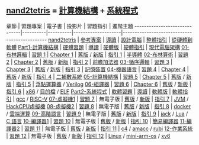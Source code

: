 ## [nand2tetris](https://www.nand2tetris.org/) = [計算機結構](../課程/計算機結構) + [系統程式](../課程/系統程式)

章節                          | 習題專案 | 電子書     | 投影片            | 習題指引   | 進階主題
------------------------------|----------|----------|--------------------|----------------------------------------------
[nand2tetris](./overview) | [參考專案](./projects) | [導讀](./guide) | [設計電腦](./computerDesign) | [整體指引](./guideAll) | [從硬體到軟體](./從硬體到軟體)
[Part1-計算機結構](./Part1-計算機結構) | [硬體習題](./part1question) | [導讀](./guidePart1) | [硬體版](https://www.slideshare.net/ccckmit/nand2tetris-79925285) | [硬體指引](./co) | [現代電腦架構](./現代電腦架構)
[01-布林邏輯](./01-布林邏輯)  | [習題 1](https://www.nand2tetris.org/project01) | [Chapter 1](https://docs.wixstatic.com/ugd/44046b_f2c9e41f0b204a34ab78be0ae4953128.pdf) | [舊版](https://www.slideshare.net/ccckmit/nand2tetris-127760875) / [新版](https://drive.google.com/open?id=1MY1buFHo_Wx5DPrKhCNSA2cm5ltwFJzM) | [指引 1](./guide01) | [半導體](./半導體)
[02-布林算術](./02-布林算術)  | [習題 2](https://www.nand2tetris.org/project02) | [Chapter 2](https://docs.wixstatic.com/ugd/44046b_f0eaab042ba042dcb58f3e08b46bb4d7.pdf) |  [舊版](https://www.slideshare.net/ccckmit/nand2tetris-127760880) / [新版](https://docs.wixstatic.com/ugd/56440f_2e6113c60ec34ed0bc2035c9d1313066.pdf) | [指引 2](./guide02) | [前瞻加法器](./前瞻加法器)
[03-循序邏輯](./03-循序邏輯)  | [習題 3](https://www.nand2tetris.org/project03) | [Chapter 3](https://docs.wixstatic.com/ugd/44046b_862828b3a3464a809cda6f44d9ad2ec9.pdf) |   [舊版](https://www.slideshare.net/ccckmit/nand2tetris-127760882) / [新版](https://docs.wixstatic.com/ugd/56440f_e458602dcb0c4af9aaeb7fdaa34bb2b4.pdf) | [指引 3](./guide03) | [記憶裝置](./記憶裝置)
[04-機器語言](./04-機器語言)  | [習題 4](https://www.nand2tetris.org/project04) | [Chapter 4](https://docs.wixstatic.com/ugd/44046b_7ef1c00a714c46768f08c459a6cab45a.pdf) |   [舊版](https://www.slideshare.net/ccckmit/nand2tetris-127760883) / [新版](https://docs.wixstatic.com/ugd/56440f_12f488fe481344328506857e6a799f79.pdf) | [指引 4](./guide04) | [二補數系統](./二補數系統)
[05-計算機結構](./05-計算機結構) | [習題 5](https://www.nand2tetris.org/project05) | [Chapter 5](https://docs.wixstatic.com/ugd/44046b_b2cad2eea33847869b86c541683551a7.pdf) |   [舊版](https://www.slideshare.net/ccckmit/nand2tetris-127760884) / [新版](https://docs.wixstatic.com/ugd/56440f_96cbb9c6b8b84760a04c369453b62908.pdf) | [指引 5](./guide05) | [浮點運算器](./浮點運算器) / [Verilog](./verilog)
[06-組譯器](./06-組譯器)  |  [習題 6](https://www.nand2tetris.org/project06) | [Chapter 6](https://docs.wixstatic.com/ugd/44046b_89a8e226476741a3b7c5204575b8a0b2.pdf) |  [舊版](https://www.slideshare.net/ccckmit/lecture-06-assembler) / [新版](https://docs.wixstatic.com/ugd/56440f_65a2d8eef0ed4e0ea2471030206269b5.pdf) | [指引 6](./guide06) | [x86](./x86) / [目的檔](./目的檔) / [ELF](./elf)
[Part2-系統程式](./Part2-系統程式) | [軟體習題](./part2question)  | [導讀](./guidePart2) | [軟體版](https://www.slideshare.net/ccckmit/nand2tetris-92010891) | [軟體指引](./sp) | [gcc](./gcc) / [RISC-V](./risc-v)
[07-虛擬機1](./07-虛擬機1)  | [習題 7](https://www.nand2tetris.org/project07) | 無電子版 |   [舊版](https://www.slideshare.net/ccckmit/lecture-07-virtual-machine-i) / [新版](https://drive.google.com/file/d/19fe1PeGnggDHymu4LlVY08KmDdhMVRpm/view?usp=sharing) | [指引 7](./guide07) | [JVM](./jvm) / [HackCPU虛擬機](./hackCpuVm)
[08-虛擬機2](./08-虛擬機2)  | [習題 8](https://www.nand2tetris.org/project08) | 無電子版 |   [舊版](https://www.slideshare.net/ccckmit/lecture-08-virtual-machine-ii) / [新版](https://drive.google.com/file/d/1lBsaO5XKLkUgrGY6g6vLMsiZo6rWxlYJ/view?usp=sharing) | [指引 8](./guide08) | [docker](./docker) / [雲端運算](./雲端運算)
[09-高階語言](./09-高階語言) | [習題 9](https://www.nand2tetris.org/project09) | 無電子版 |   [舊版](https://www.slideshare.net/ccckmit/lecture-09-high-level-language) / [新版](https://drive.google.com/file/d/1rbHGZV8AK4UalmdJyivgt0fpPiD1Q6Vk/view?usp=sharing) | [指引 9](./guide09) | [jack](./jack) / [Lua](./lua) / [C 語言](./C語言)
[10-編譯器1](./10-編譯器1) | [習題 10](https://www.nand2tetris.org/project10) | 無電子版 |   [舊版](https://www.slideshare.net/ccckmit/lecture-10-compiler-i) / [新版](https://drive.google.com/file/d/1ujgcS7GoI-zu56FxhfkTAvEgZ6JT7Dxl/view?usp=sharing) | [指引 10](./guide10) | [簡易編譯器](./簡易編譯器)
[11-編譯器2](./11-編譯器2) | [習題 11](https://www.nand2tetris.org/project11) | 無電子版 |   [舊版](https://www.slideshare.net/ccckmit/lecture-11-compiler-ii) / [新版](https://drive.google.com/file/d/1DfGKr0fuJcCvlIPABNSg7fsLfFFqRLex/view?usp=sharing) | [指引 11](./guide11) | [c4](./c4) / [amacc](./amacc) / [rubi](./rubi)
[12-作業系統](./12-作業系統) | [習題 12](https://www.nand2tetris.org/project12) | 無電子版 |   [舊版](https://www.slideshare.net/ccckmit/lecture-12-os-123057446) / [新版](https://drive.google.com/file/d/137PiYjt4CAZ3ROWiD0DJ8XMUbMM0_VHR/view?usp=sharing) | [指引 12](./guide12) | [Linux](./Linux) / [mini-arm-os](./mini-arm-os) / [xv6](./xv6)



